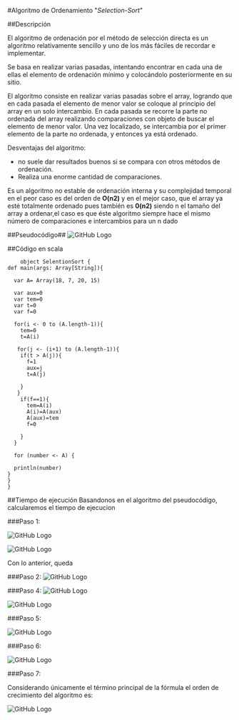 #Algoritmo de Ordenamiento "_Selection-Sort_"

<pr>
##Descripción

El algoritmo de ordenación por el método de selección directa es un algoritmo relativamente sencillo y uno de los más fáciles de recordar e implementar.

Se basa en realizar varias pasadas, intentando encontrar en cada una de ellas el elemento de ordenación mínimo y colocándolo posteriormente en su sitio.

El algoritmo consiste en realizar varias pasadas sobre el array, logrando que en cada pasada el elemento de menor valor se coloque al principio del array en un solo intercambio. En cada pasada se recorre la parte no ordenada del array realizando comparaciones con objeto de buscar el elemento de menor valor. Una vez localizado, se intercambia por el primer elemento de la parte no ordenada, y entonces ya está ordenado.

Desventajas del algoritmo:

+ no suele dar resultados buenos si se compara con otros métodos de ordenación.
+ Realiza una enorme cantidad de comparaciones.

Es un algoritmo no estable de ordenación interna y su complejidad temporal en el peor caso es del orden de **O(n2)** y en el mejor caso, que el array ya esté totalmente ordenado pues también es **0(n2)** siendo n el tamaño del array a ordenar,el caso es que éste algoritmo siempre hace el mismo número de comparaciones e intercambios para un n dado

##Pseudocódigo##
![GitHub Logo](/select/ss.png)

##Código en scala
        
        object SelentionSort {
    def main(args: Array[String]){
    
      var A= Array(18, 7, 20, 15)
    
      var aux=0
      var tem=0
      var t=0
      var f=0
      
      for(i <- 0 to (A.length-1)){
        tem=0
        t=A(i)
      
       for(j <- (i+1) to (A.length-1)){
        if(t > A(j)){
          f=1
          aux=j
          t=A(j)
          
        }
       }
        if(f==1){
          tem=A(i)
          A(i)=A(aux)
          A(aux)=tem
          f=0
          
        }                 
      }
        
      for (number <- A) {
     
      println(number)  
    }
    }
    }


##Tiempo de ejecución
Basandonos en el algoritmo del pseudocódigo, calcularemos el tiempo de ejecucion

###Paso 1:

![GitHub Logo](/select/3.png)



![GitHub Logo](/select/12.png)

Con lo anterior, queda


###Paso 2:
![GitHub Logo](/select/4.png)


###Paso 4:
![GitHub Logo](/select/5.png)

![GitHub Logo](/select/6.png)

###Paso 5:

![GitHub Logo](/select/7.png)

###Paso 6:

![GitHub Logo](/select/8.png)

###Paso 7:

Considerando únicamente el término principal de la fórmula el orden de crecimiento del algoritmo es:

![GitHub Logo](/select/9.png)



